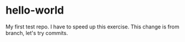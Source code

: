 # hello-world
My first test repo.
I have to speed up this exercise.
This change is from branch, let's try commits.
